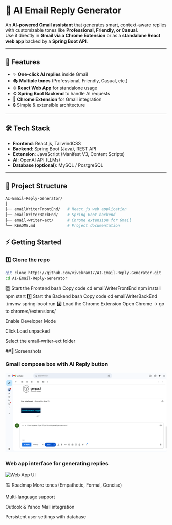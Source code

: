 # 📧 AI Email Reply Generator

An **AI-powered Gmail assistant** that generates smart, context-aware replies with customizable tones like **Professional, Friendly, or Casual**.  
Use it directly in **Gmail via a Chrome Extension** or as a **standalone React web app** backed by a **Spring Boot API**.

---

## 🚀 Features

- ✨ **One-click AI replies** inside Gmail
- 🎭 **Multiple tones** (Professional, Friendly, Casual, etc.)
- 🌐 **React Web App** for standalone usage
- ⚙️ **Spring Boot Backend** to handle AI requests
- 🧩 **Chrome Extension** for Gmail integration
- 🔒 Simple & extensible architecture

---

## 🛠️ Tech Stack

- **Frontend**: React.js, TailwindCSS  
- **Backend**: Spring Boot (Java), REST API  
- **Extension**: JavaScript (Manifest V3, Content Scripts)  
- **AI**: OpenAI API (LLMs)  
- **Database (optional)**: MySQL / PostgreSQL  

---

## 📂 Project Structure

```bash
AI-Email-Reply-Generator/
│
├── emailWriterFrontEnd/   # React.js web application
├── emailWriterBackEnd/    # Spring Boot backend
├── email-writer-ext/      # Chrome extension for Gmail
└── README.md              # Project documentation
```

## ⚡ Getting Started

### 1️⃣ Clone the repo
```bash
git clone https://github.com/vivekram17/AI-Email-Reply-Generator.git
cd AI-Email-Reply-Generator
```
2️⃣ Start the Frontend
bash
Copy code
cd emailWriterFrontEnd
npm install
npm start
3️⃣ Start the Backend
bash
Copy code
cd emailWriterBackEnd
./mvnw spring-boot:run
4️⃣ Load the Chrome Extension
Open Chrome → go to chrome://extensions/

Enable Developer Mode

Click Load unpacked

Select the email-writer-ext folder

##📸 Screenshots 

### Gmail compose box with AI Reply button
![AI Reply in Gmail](screenshots/gmail-ai-reply.png)

### Web app interface for generating replies
![Web App UI](screenshots/webapp-ui.png)

🏗️ Roadmap
 More tones (Empathetic, Formal, Concise)

 Multi-language support

 Outlook & Yahoo Mail integration

 Persistent user settings with database
